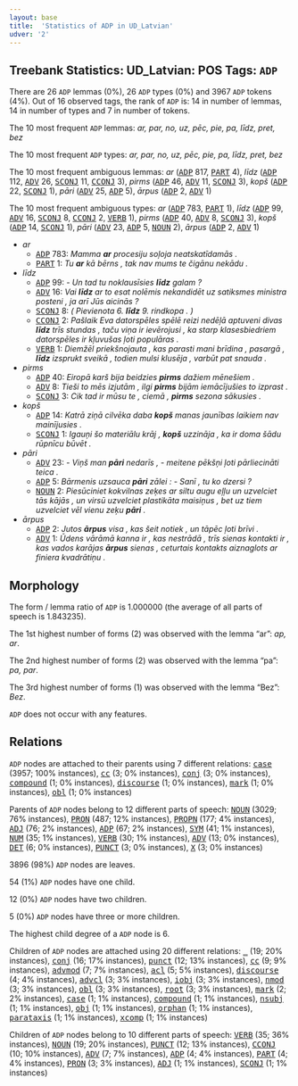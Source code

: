 ```yaml
---
layout: base
title:  'Statistics of ADP in UD_Latvian'
udver: '2'
---
```


## Treebank Statistics: UD_Latvian: POS Tags: `ADP`

There are 26 `ADP` lemmas (0%), 26 `ADP` types (0%) and 3967 `ADP` tokens (4%).
Out of 16 observed tags, the rank of `ADP` is: 14 in number of lemmas, 14 in number of types and 7 in number of tokens.

The 10 most frequent `ADP` lemmas: <em>ar, par, no, uz, pēc, pie, pa, līdz, pret, bez</em>

The 10 most frequent `ADP` types:  <em>ar, par, no, uz, pēc, pie, pa, līdz, pret, bez</em>

The 10 most frequent ambiguous lemmas: <em>ar</em> (<tt><a href="lv-pos-ADP.html">ADP</a></tt> 817, <tt><a href="lv-pos-PART.html">PART</a></tt> 4), <em>līdz</em> (<tt><a href="lv-pos-ADP.html">ADP</a></tt> 112, <tt><a href="lv-pos-ADV.html">ADV</a></tt> 26, <tt><a href="lv-pos-SCONJ.html">SCONJ</a></tt> 11, <tt><a href="lv-pos-CCONJ.html">CCONJ</a></tt> 3), <em>pirms</em> (<tt><a href="lv-pos-ADP.html">ADP</a></tt> 46, <tt><a href="lv-pos-ADV.html">ADV</a></tt> 11, <tt><a href="lv-pos-SCONJ.html">SCONJ</a></tt> 3), <em>kopš</em> (<tt><a href="lv-pos-ADP.html">ADP</a></tt> 22, <tt><a href="lv-pos-SCONJ.html">SCONJ</a></tt> 1), <em>pāri</em> (<tt><a href="lv-pos-ADV.html">ADV</a></tt> 25, <tt><a href="lv-pos-ADP.html">ADP</a></tt> 5), <em>ārpus</em> (<tt><a href="lv-pos-ADP.html">ADP</a></tt> 2, <tt><a href="lv-pos-ADV.html">ADV</a></tt> 1)

The 10 most frequent ambiguous types:  <em>ar</em> (<tt><a href="lv-pos-ADP.html">ADP</a></tt> 783, <tt><a href="lv-pos-PART.html">PART</a></tt> 1), <em>līdz</em> (<tt><a href="lv-pos-ADP.html">ADP</a></tt> 99, <tt><a href="lv-pos-ADV.html">ADV</a></tt> 16, <tt><a href="lv-pos-SCONJ.html">SCONJ</a></tt> 8, <tt><a href="lv-pos-CCONJ.html">CCONJ</a></tt> 2, <tt><a href="lv-pos-VERB.html">VERB</a></tt> 1), <em>pirms</em> (<tt><a href="lv-pos-ADP.html">ADP</a></tt> 40, <tt><a href="lv-pos-ADV.html">ADV</a></tt> 8, <tt><a href="lv-pos-SCONJ.html">SCONJ</a></tt> 3), <em>kopš</em> (<tt><a href="lv-pos-ADP.html">ADP</a></tt> 14, <tt><a href="lv-pos-SCONJ.html">SCONJ</a></tt> 1), <em>pāri</em> (<tt><a href="lv-pos-ADV.html">ADV</a></tt> 23, <tt><a href="lv-pos-ADP.html">ADP</a></tt> 5, <tt><a href="lv-pos-NOUN.html">NOUN</a></tt> 2), <em>ārpus</em> (<tt><a href="lv-pos-ADP.html">ADP</a></tt> 2, <tt><a href="lv-pos-ADV.html">ADV</a></tt> 1)


* <em>ar</em>
  * <tt><a href="lv-pos-ADP.html">ADP</a></tt> 783: <em>Mamma <b>ar</b> procesiju soļoja neatskatīdamās .</em>
  * <tt><a href="lv-pos-PART.html">PART</a></tt> 1: <em>Tu <b>ar</b> kā bērns , tak nav mums te čigānu nekādu .</em>
* <em>līdz</em>
  * <tt><a href="lv-pos-ADP.html">ADP</a></tt> 99: <em>- Un tad tu noklausīsies <b>līdz</b> galam ?</em>
  * <tt><a href="lv-pos-ADV.html">ADV</a></tt> 16: <em>Vai <b>līdz</b> ar to esat nolēmis nekandidēt uz satiksmes ministra posteni , ja arī Jūs aicinās ?</em>
  * <tt><a href="lv-pos-SCONJ.html">SCONJ</a></tt> 8: <em>( Pievienota 6. <b>līdz</b> 9. rindkopa . )</em>
  * <tt><a href="lv-pos-CCONJ.html">CCONJ</a></tt> 2: <em>Pašlaik Eva datorspēles spēlē reizi nedēļā aptuveni divas <b>līdz</b> trīs stundas , taču viņa ir ievērojusi , ka starp klasesbiedriem datorspēles ir kļuvušas ļoti populāras .</em>
  * <tt><a href="lv-pos-VERB.html">VERB</a></tt> 1: <em>Diemžēl priekšnojauta , kas parasti mani brīdina , pasargā , <b>līdz</b> izsprukt sveikā , todien mulsi klusēja , varbūt pat snauda .</em>
* <em>pirms</em>
  * <tt><a href="lv-pos-ADP.html">ADP</a></tt> 40: <em>Eiropā karš bija beidzies <b>pirms</b> dažiem mēnešiem .</em>
  * <tt><a href="lv-pos-ADV.html">ADV</a></tt> 8: <em>Tieši to mēs izjutām , ilgi <b>pirms</b> bijām iemācījušies to izprast .</em>
  * <tt><a href="lv-pos-SCONJ.html">SCONJ</a></tt> 3: <em>Cik tad ir mūsu te , ciemā , <b>pirms</b> sezona sākusies .</em>
* <em>kopš</em>
  * <tt><a href="lv-pos-ADP.html">ADP</a></tt> 14: <em>Katrā ziņā cilvēka daba <b>kopš</b> manas jaunības laikiem nav mainījusies .</em>
  * <tt><a href="lv-pos-SCONJ.html">SCONJ</a></tt> 1: <em>Igauņi šo materiālu krāj , <b>kopš</b> uzzināja , ka ir doma šādu rūpnīcu būvēt .</em>
* <em>pāri</em>
  * <tt><a href="lv-pos-ADV.html">ADV</a></tt> 23: <em>- Viņš man <b>pāri</b> nedarīs , - meitene pēkšņi ļoti pārliecināti teica .</em>
  * <tt><a href="lv-pos-ADP.html">ADP</a></tt> 5: <em>Bārmenis uzsauca <b>pāri</b> zālei : - Sanī , tu ko dzersi ?</em>
  * <tt><a href="lv-pos-NOUN.html">NOUN</a></tt> 2: <em>Piesūciniet kokvilnas zeķes ar siltu augu eļļu un uzvelciet tās kājās , un virsū uzvelciet plastikāta maisiņus , bet uz tiem uzvelciet vēl vienu zeķu <b>pāri</b> .</em>
* <em>ārpus</em>
  * <tt><a href="lv-pos-ADP.html">ADP</a></tt> 2: <em>Jutos <b>ārpus</b> visa , kas šeit notiek , un tāpēc ļoti brīvi .</em>
  * <tt><a href="lv-pos-ADV.html">ADV</a></tt> 1: <em>Ūdens vārāmā kanna ir , kas nestrādā , trīs sienas kontakti ir , kas vados karājas <b>ārpus</b> sienas , ceturtais kontakts aiznaglots ar finiera kvadrātiņu .</em>

## Morphology

The form / lemma ratio of `ADP` is 1.000000 (the average of all parts of speech is 1.843235).

The 1st highest number of forms (2) was observed with the lemma “ar”: <em>ap, ar</em>.

The 2nd highest number of forms (2) was observed with the lemma “pa”: <em>pa, par</em>.

The 3rd highest number of forms (1) was observed with the lemma “Bez”: <em>Bez</em>.

`ADP` does not occur with any features.


## Relations

`ADP` nodes are attached to their parents using 7 different relations: <tt><a href="lv-dep-case.html">case</a></tt> (3957; 100% instances), <tt><a href="lv-dep-cc.html">cc</a></tt> (3; 0% instances), <tt><a href="lv-dep-conj.html">conj</a></tt> (3; 0% instances), <tt><a href="lv-dep-compound.html">compound</a></tt> (1; 0% instances), <tt><a href="lv-dep-discourse.html">discourse</a></tt> (1; 0% instances), <tt><a href="lv-dep-mark.html">mark</a></tt> (1; 0% instances), <tt><a href="lv-dep-obl.html">obl</a></tt> (1; 0% instances)

Parents of `ADP` nodes belong to 12 different parts of speech: <tt><a href="lv-pos-NOUN.html">NOUN</a></tt> (3029; 76% instances), <tt><a href="lv-pos-PRON.html">PRON</a></tt> (487; 12% instances), <tt><a href="lv-pos-PROPN.html">PROPN</a></tt> (177; 4% instances), <tt><a href="lv-pos-ADJ.html">ADJ</a></tt> (76; 2% instances), <tt><a href="lv-pos-ADP.html">ADP</a></tt> (67; 2% instances), <tt><a href="lv-pos-SYM.html">SYM</a></tt> (41; 1% instances), <tt><a href="lv-pos-NUM.html">NUM</a></tt> (35; 1% instances), <tt><a href="lv-pos-VERB.html">VERB</a></tt> (30; 1% instances), <tt><a href="lv-pos-ADV.html">ADV</a></tt> (13; 0% instances), <tt><a href="lv-pos-DET.html">DET</a></tt> (6; 0% instances), <tt><a href="lv-pos-PUNCT.html">PUNCT</a></tt> (3; 0% instances), <tt><a href="lv-pos-X.html">X</a></tt> (3; 0% instances)

3896 (98%) `ADP` nodes are leaves.

54 (1%) `ADP` nodes have one child.

12 (0%) `ADP` nodes have two children.

5 (0%) `ADP` nodes have three or more children.

The highest child degree of a `ADP` node is 6.

Children of `ADP` nodes are attached using 20 different relations: <tt><a href="lv-dep-_.html">_</a></tt> (19; 20% instances), <tt><a href="lv-dep-conj.html">conj</a></tt> (16; 17% instances), <tt><a href="lv-dep-punct.html">punct</a></tt> (12; 13% instances), <tt><a href="lv-dep-cc.html">cc</a></tt> (9; 9% instances), <tt><a href="lv-dep-advmod.html">advmod</a></tt> (7; 7% instances), <tt><a href="lv-dep-acl.html">acl</a></tt> (5; 5% instances), <tt><a href="lv-dep-discourse.html">discourse</a></tt> (4; 4% instances), <tt><a href="lv-dep-advcl.html">advcl</a></tt> (3; 3% instances), <tt><a href="lv-dep-iobj.html">iobj</a></tt> (3; 3% instances), <tt><a href="lv-dep-nmod.html">nmod</a></tt> (3; 3% instances), <tt><a href="lv-dep-obl.html">obl</a></tt> (3; 3% instances), <tt><a href="lv-dep-root.html">root</a></tt> (3; 3% instances), <tt><a href="lv-dep-mark.html">mark</a></tt> (2; 2% instances), <tt><a href="lv-dep-case.html">case</a></tt> (1; 1% instances), <tt><a href="lv-dep-compound.html">compound</a></tt> (1; 1% instances), <tt><a href="lv-dep-nsubj.html">nsubj</a></tt> (1; 1% instances), <tt><a href="lv-dep-obj.html">obj</a></tt> (1; 1% instances), <tt><a href="lv-dep-orphan.html">orphan</a></tt> (1; 1% instances), <tt><a href="lv-dep-parataxis.html">parataxis</a></tt> (1; 1% instances), <tt><a href="lv-dep-xcomp.html">xcomp</a></tt> (1; 1% instances)

Children of `ADP` nodes belong to 10 different parts of speech: <tt><a href="lv-pos-VERB.html">VERB</a></tt> (35; 36% instances), <tt><a href="lv-pos-NOUN.html">NOUN</a></tt> (19; 20% instances), <tt><a href="lv-pos-PUNCT.html">PUNCT</a></tt> (12; 13% instances), <tt><a href="lv-pos-CCONJ.html">CCONJ</a></tt> (10; 10% instances), <tt><a href="lv-pos-ADV.html">ADV</a></tt> (7; 7% instances), <tt><a href="lv-pos-ADP.html">ADP</a></tt> (4; 4% instances), <tt><a href="lv-pos-PART.html">PART</a></tt> (4; 4% instances), <tt><a href="lv-pos-PRON.html">PRON</a></tt> (3; 3% instances), <tt><a href="lv-pos-ADJ.html">ADJ</a></tt> (1; 1% instances), <tt><a href="lv-pos-SCONJ.html">SCONJ</a></tt> (1; 1% instances)

